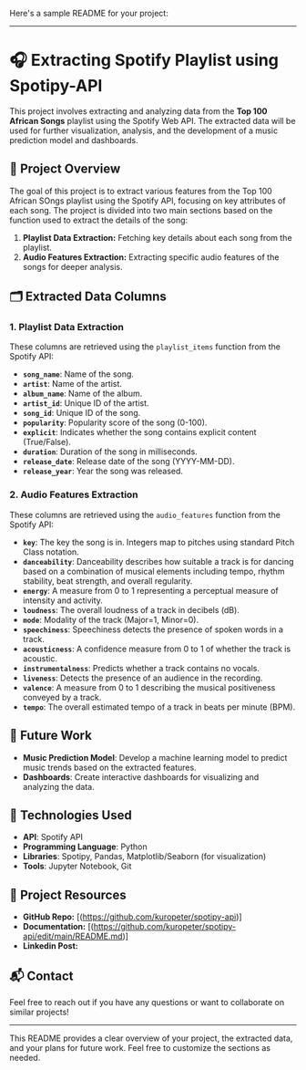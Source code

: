 Here's a sample README for your project:

---

# 🎧 Extracting Spotify Playlist using Spotipy-API

This project involves extracting and analyzing data from the **Top 100 African Songs** playlist using the Spotify Web API. The extracted data will be used for further visualization, analysis, and the development of a music prediction model and dashboards.

## 📜 Project Overview

The goal of this project is to extract various features from the Top 100 African SOngs playlist using the Spotify API, focusing on key attributes of each song. The project is divided into two main sections based on the function used to extract the details of the song:

1. **Playlist Data Extraction:** Fetching key details about each song from the playlist.
2. **Audio Features Extraction:** Extracting specific audio features of the songs for deeper analysis.

## 🗂 Extracted Data Columns

### 1. **Playlist Data Extraction**
These columns are retrieved using the `playlist_items` function from the Spotify API:

- **`song_name`**: Name of the song.
- **`artist`**: Name of the artist.
- **`album_name`**: Name of the album.
- **`artist_id`**: Unique ID of the artist.
- **`song_id`**: Unique ID of the song.
- **`popularity`**: Popularity score of the song (0-100).
- **`explicit`**: Indicates whether the song contains explicit content (True/False).
- **`duration`**: Duration of the song in milliseconds.
- **`release_date`**: Release date of the song (YYYY-MM-DD).
- **`release_year`**: Year the song was released.

### 2. **Audio Features Extraction**
These columns are retrieved using the `audio_features` function from the Spotify API:

- **`key`**: The key the song is in. Integers map to pitches using standard Pitch Class notation.
- **`danceability`**: Danceability describes how suitable a track is for dancing based on a combination of musical elements including tempo, rhythm stability, beat strength, and overall regularity.
- **`energy`**: A measure from 0 to 1 representing a perceptual measure of intensity and activity.
- **`loudness`**: The overall loudness of a track in decibels (dB).
- **`mode`**: Modality of the track (Major=1, Minor=0).
- **`speechiness`**: Speechiness detects the presence of spoken words in a track.
- **`acousticness`**: A confidence measure from 0 to 1 of whether the track is acoustic.
- **`instrumentalness`**: Predicts whether a track contains no vocals.
- **`liveness`**: Detects the presence of an audience in the recording.
- **`valence`**: A measure from 0 to 1 describing the musical positiveness conveyed by a track.
- **`tempo`**: The overall estimated tempo of a track in beats per minute (BPM).

## 🚀 Future Work

- **Music Prediction Model**: Develop a machine learning model to predict music trends based on the extracted features.
- **Dashboards**: Create interactive dashboards for visualizing and analyzing the data.

## 🔧 Technologies Used

- **API**: Spotify API
- **Programming Language**: Python
- **Libraries**: Spotipy, Pandas, Matplotlib/Seaborn (for visualization)
- **Tools**: Jupyter Notebook, Git

## 📂 Project Resources

- **GitHub Repo:** [(https://github.com/kuropeter/spotipy-api)]
- **Documentation:** [(https://github.com/kuropeter/spotipy-api/edit/main/README.md)]
- **Linkedin Post:** 

## 📬 Contact

Feel free to reach out if you have any questions or want to collaborate on similar projects!

---

This README provides a clear overview of your project, the extracted data, and your plans for future work. Feel free to customize the sections as needed.
